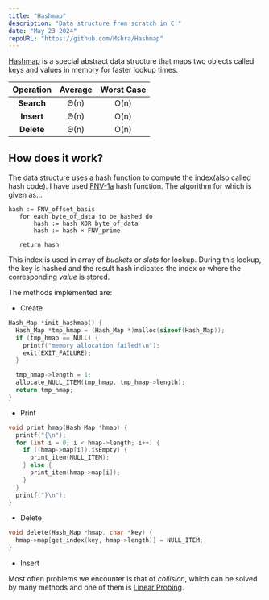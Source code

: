 ```yaml
---
title: "Hashmap"
description: "Data structure from scratch in C."
date: "May 23 2024"
repoURL: "https://github.com/Mshra/Hashmap"
---
```


[Hashmap](https://en.wikipedia.org/wiki/Hash_table) is a special abstract data structure that maps two objects called keys and values in memory for faster lookup times.

| Operation  | Average | Worst Case |
| :--------: | :-----: | :--------: |
| **Search** |  Θ(n)   |    O(n)    |
| **Insert** |  Θ(n)   |    O(n)    |
| **Delete** |  Θ(n)   |    O(n)    |

## How does it work?

The data structure uses a [hash function](https://en.wikipedia.org/wiki/Hash_function) to compute the index(also called hash code). I have used [FNV-1a](https://en.wikipedia.org/wiki/Fowler%E2%80%93Noll%E2%80%93Vo_hash_function) hash function. The algorithm for which is given as...

```
hash := FNV_offset_basis
   for each byte_of_data to be hashed do
       hash := hash XOR byte_of_data
       hash := hash × FNV_prime

   return hash
```

This index is used in array of _buckets_ or _slots_ for lookup.
During this lookup, the key is hashed and the result hash indicates the index or where the corresponding _value_ is stored.

The methods implemented are:

- Create

```c
Hash_Map *init_hashmap() {
  Hash_Map *tmp_hmap = (Hash_Map *)malloc(sizeof(Hash_Map));
  if (tmp_hmap == NULL) {
    printf("memory allocation failed!\n");
    exit(EXIT_FAILURE);
  }

  tmp_hmap->length = 1;
  allocate_NULL_ITEM(tmp_hmap, tmp_hmap->length);
  return tmp_hmap;
}
```

- Print

```c
void print_hmap(Hash_Map *hmap) {
  printf("{\n");
  for (int i = 0; i < hmap->length; i++) {
    if ((hmap->map[i]).isEmpty) {
      print_item(NULL_ITEM);
    } else {
      print_item(hmap->map[i]);
    }
  }
  printf("}\n");
}
```

- Delete

```c
void delete(Hash_Map *hmap, char *key) {
  hmap->map[get_index(key, hmap->length)] = NULL_ITEM;
}
```

- Insert

Most often problems we encounter is that of _collision_, which can be solved by many methods and one of them is [Linear Probing](https://en.wikipedia.org/wiki/Linear_probing).
